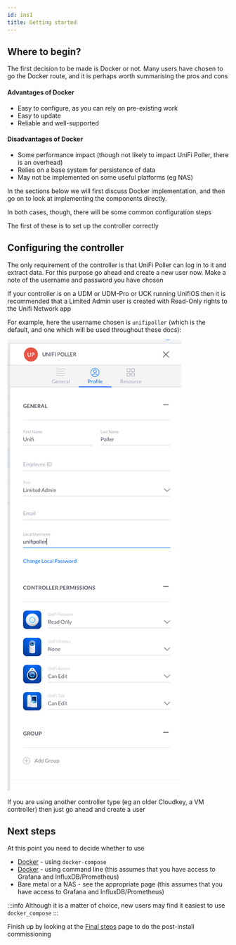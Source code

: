 ```yaml
---
id: ins1
title: Getting started
---
```


## Where to begin?

The first decision to be made is Docker or not. Many users have chosen to go the Docker route, and it is perhaps worth summarising the pros and cons

#### Advantages of Docker

- Easy to configure, as you can rely on pre-existing work
- Easy to update
- Reliable and well-supported

#### Disadvantages of Docker

- Some performance impact (though not likely to impact UniFi Poller, there is an overhead)
- Relies on a base system for persistence of data
- May not be implemented on some useful platforms (eg NAS)

In the sections below we will first discuss Docker implementation, and then go on to look at implementing the components directly.

In both cases, though, there will be some common configuration steps

The first of these is to set up the controller correctly

## Configuring the controller

The only requirement of the controller is that UniFi Poller can log in to it and extract data. For this purpose go ahead and create a new user now. Make a note of the username and password you have chosen

If your controller is on a UDM or UDM-Pro or UCK running UnifiOS then it is recommended that a Limited Admin user is created with Read-Only rights to the Unifi Network app

For example, here the username chosen is `unifipoller` (which is the default, and one which will be used throughout these docs):

![img](../static/img/UDM_user.png)  

If you are using another controller type (eg an older Cloudkey, a VM controller) then just go ahead and create a user

## Next steps

At this point you need to decide whether to use
- [Docker](ins2.md) - using `docker-compose`
- [Docker](ins3.md) - using command line (this assumes that you have access to Grafana and InfluxDB/Prometheus)
- Bare metal or a NAS - see the appropriate page (this assumes that you have access to Grafana and InfluxDB/Prometheus)

:::info
Although it is a matter of choice, new users may find it easiest to use `docker_compose`
:::


Finish up by looking at the [Final steps](ins10.md) page to do the post-install commissioning
